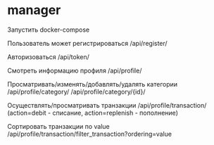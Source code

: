 # manager

Запустить docker-compose

Пользователь может регистрироваться /api/register/

Авторизоваться /api/token/

Смотреть информацию профиля /api/profile/ 

Просматривать/изменять/добавлять/удалять категории /api/profile/category/  /api/profile/category/{id}/
  
Осуществлять/просматривать транзакции /api/profile/transaction/   (action=debit - списание, 
                                                                   action=replenish - пополнение)
  
Сортировать транзакции по value  /api/profile/transaction/filter_transaction?ordering=value
